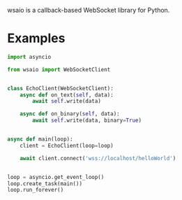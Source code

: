 wsaio is a callback-based WebSocket library for Python.

# Examples
```py
import asyncio

from wsaio import WebSocketClient


class EchoClient(WebSocketClient):
    async def on_text(self, data):
        await self.write(data)

    async def on_binary(self, data):
        await self.write(data, binary=True)


async def main(loop):
    client = EchoClient(loop=loop)

    await client.connect('wss://localhost/helloWorld')


loop = asyncio.get_event_loop()
loop.create_task(main())
loop.run_forever()
```
